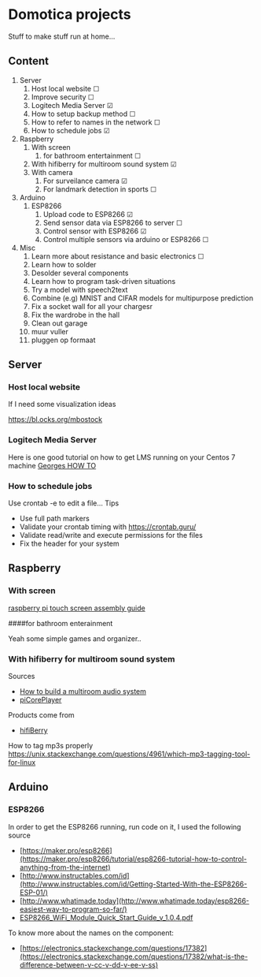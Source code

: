 # Domotica projects

Stuff to make stuff run at home...
 

## Content

1. Server
    1. Host local website ☐
    2. Improve security ☐
    3. Logitech Media Server ☑
    4. How to setup backup method ☐
    5. How to refer to names in the network ☐
    6. How to schedule jobs ☑
2. Raspberry
    1. With screen 
        1. for bathroom entertainment ☐
    3. With hifiberry for multiroom sound system ☑
    4. With camera
        1. For surveilance camera ☑
        2. For landmark detection in sports ☐
3. Arduino
    1. ESP8266
        1. Upload code to ESP8266 ☑ 
        2. Send sensor data via ESP8266 to server ☐
        3. Control sensor with ESP8266 ☑
        4. Control multiple sensors via arduino or ESP8266 ☐
4. Misc
    1. Learn more about resistance and basic electronics ☐
    2. Learn how to solder
    3. Desolder several components
    4. Learn how to program task-driven situations
    5. Try a model with speech2text
    6. Combine (e.g) MNIST and CIFAR models for multipurpose prediction
    7. Fix a socket wall for all your chargesr
    8. Fix the wardrobe in the hall
    9. Clean out garage
    10. muur vuller
    11. pluggen op formaat



## Server
### Host local website

If I need some visualization ideas

https://bl.ocks.org/mbostock

### Logitech Media Server

Here is one good tutorial on how to get LMS running on your Centos 7 machine [Georges HOW TO](https://forums.slimdevices.com/showthread.php?106138-George-s-HOWTO-guide-for-installing-Logitech-Media-Server-on-Centos-7-(also-RHEL-7))

### How to schedule jobs

Use crontab -e to edit a file... Tips

* Use full path markers
* Validate your crontab timing with https://crontab.guru/
* Validate read/write and execute permissions for the files
* Fix the header for your system


## Raspberry
### With screen 

[raspberry pi touch screen assembly guide](https://thepihut.com/blogs/raspberry-pi-tutorials/45295044-raspberry-pi-7-touch-screen-assembly-guide)

####for bathroom enterainment

Yeah some simple games and organizer..

### With hifiberry for multiroom sound system

Sources

* [How to build a multiroom audio system](https://support.hifiberry.com/hc/en-us/articles/205699981-How-to-build-a-multiroom-audio-system-based-on-Raspberry-Pi-and-Hifiberry)
* [piCorePlayer](https://sites.google.com/site/picoreplayer/home)

Products come from

* [hifiBerry](https://www.hifiberry.com/products/)

How to tag mp3s properly
https://unix.stackexchange.com/questions/4961/which-mp3-tagging-tool-for-linux



## Arduino


### ESP8266

In order to get the ESP8266 running, run code on it, I used the following source 

* [https://maker.pro/esp8266](https://maker.pro/esp8266/tutorial/esp8266-tutorial-how-to-control-anything-from-the-internet)
* [http://www.instructables.com/id](http://www.instructables.com/id/Getting-Started-With-the-ESP8266-ESP-01/)
* [http://www.whatimade.today](http://www.whatimade.today/esp8266-easiest-way-to-program-so-far/)
* [ESP8266_WiFi_Module_Quick_Start_Guide_v_1.0.4.pdf](http://rancidbacon.com/files/kiwicon8/ESP8266_WiFi_Module_Quick_Start_Guide_v_1.0.4.pdf)


To know more about the names on the component:
* [https://electronics.stackexchange.com/questions/17382](https://electronics.stackexchange.com/questions/17382/what-is-the-difference-between-v-cc-v-dd-v-ee-v-ss)





